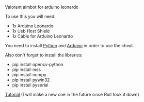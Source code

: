 Valorant aimbot for arduino leonardo

To use this you will need:
- 1x Arduino Leonardo
- 1x Usb Host Shield
- 1x Cable for Arduino Leonardo

You need to install [Python](https://www.python.org/downloads/) and [Arduino](https://www.arduino.cc/) in order to use the cheat.

Also don't forget to install the libraries:
- pip install opencv-python
- pip install mss
- pip install numpy
- pip install pywin32
- pip install pyserial

[Tutorial](https://www.youtube.com/watch?v=3n36yUvP1gk) (I will make a new one in the future since Riot took it down)
